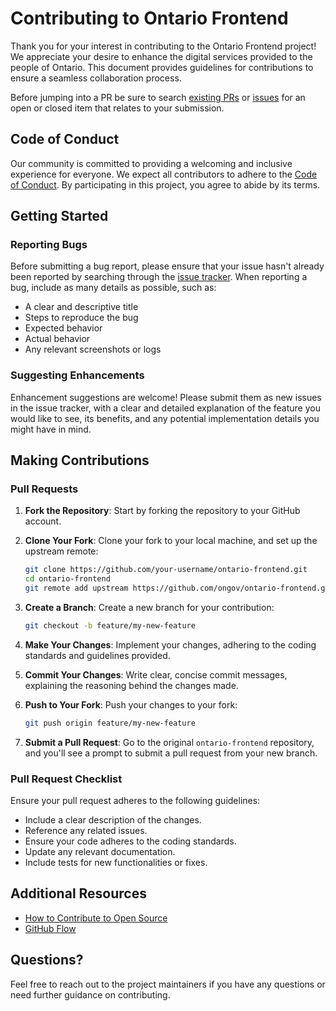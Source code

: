 # Contributing to Ontario Frontend

Thank you for your interest in contributing to the Ontario Frontend project! We appreciate your desire to enhance the digital services provided to the people of Ontario. This document provides guidelines for contributions to ensure a seamless collaboration process.

Before jumping into a PR be sure to search [existing PRs](https://github.com/ongov/ontario-frontend/pulls) or [issues](https://github.com/ongov/ontario-frontend/issues) for an open or closed item that relates to your submission.

## Code of Conduct

Our community is committed to providing a welcoming and inclusive experience for everyone. We expect all contributors to adhere to the [Code of Conduct](CODE_OF_CONDUCT.md). By participating in this project, you agree to abide by its terms.

## Getting Started

### Reporting Bugs

Before submitting a bug report, please ensure that your issue hasn't already been reported by searching through the [issue tracker](https://github.com/ongov/ontario-frontend/issues). When reporting a bug, include as many details as possible, such as:

- A clear and descriptive title
- Steps to reproduce the bug
- Expected behavior
- Actual behavior
- Any relevant screenshots or logs

### Suggesting Enhancements

Enhancement suggestions are welcome! Please submit them as new issues in the issue tracker, with a clear and detailed explanation of the feature you would like to see, its benefits, and any potential implementation details you might have in mind.

## Making Contributions

### Pull Requests

1. **Fork the Repository**: Start by forking the repository to your GitHub account.

2. **Clone Your Fork**: Clone your fork to your local machine, and set up the upstream remote:

   ```bash
   git clone https://github.com/your-username/ontario-frontend.git
   cd ontario-frontend
   git remote add upstream https://github.com/ongov/ontario-frontend.git
   ```

3. **Create a Branch**: Create a new branch for your contribution:

   ```bash
   git checkout -b feature/my-new-feature
   ```

4. **Make Your Changes**: Implement your changes, adhering to the coding standards and guidelines provided.

5. **Commit Your Changes**: Write clear, concise commit messages, explaining the reasoning behind the changes made.

6. **Push to Your Fork**: Push your changes to your fork:

   ```bash
   git push origin feature/my-new-feature
   ```

7. **Submit a Pull Request**: Go to the original `ontario-frontend` repository, and you'll see a prompt to submit a pull request from your new branch.

### Pull Request Checklist

Ensure your pull request adheres to the following guidelines:

- Include a clear description of the changes.
- Reference any related issues.
- Ensure your code adheres to the coding standards.
- Update any relevant documentation.
- Include tests for new functionalities or fixes.

## Additional Resources

- [How to Contribute to Open Source](https://opensource.guide/how-to-contribute/)
- [GitHub Flow](https://guides.github.com/introduction/flow/)

## Questions?

Feel free to reach out to the project maintainers if you have any questions or need further guidance on contributing.
